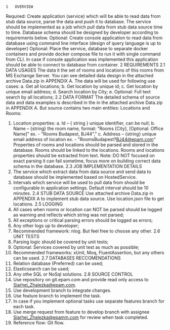     1	OVERVIEW
Required: Create application (service) which will be able to read data from stub data source, parse the data and push it to database. The service should be implemented as a job which pull data from stub data source time to time. Database schema should be designed by developer according to requirements below.
Optional: Create console application to read data from database using command line interface (design of query language is up to developer)
Optional: Place the service, database to separate docker containers and provide docker compose file to run it with single command from CLI. In case if console application was implemented this application should be able to connect to database from container.
    2	REQUIREMENTS
2.1	DATA USAGES
The data it the set of rooms and locations of this rooms from MS Exchange Server. You can see detailed data design in the attached archive Data.zip in APPENDIX A.
The data will be used for following use cases:
a.	Get all locations;
b.	Get location by unique id;
c.	Get location by unique email address;
d.	Search location by City;
e.	Optional: Full text search by all locations;
2.2	DATA FORMAT
The detailed schema of source data and data examples is described in the in the attached archive Data.zip in APPENDIX A. But source contains two main entities: Locations and Rooms:
1.	Location properties:
a.	Id – { string } unique identifier, can be null;
b.	Name – {string} the room name, format: “Rooms [City], [Optional: Office Name]” ex. - "Rooms Budapest, BJ44","
c.	Address – {string} unique email address of location   ex. -   "RoomsBudapest?BJ44@epam.com"
Properties of rooms and locations should be parsed and stored in the database. Rooms should be linked to the locations. Rooms and locations properties should be extracted from text.
Note: DO NOT focused on exact parsing it can fail sometime, focus more on building correct data schema in the database. 
2.3	JOB IMPLEMENTATION DETAILS
1.	The service which extract data from data source and send data to database should be implemented based on HostedService.
2.	Intervals which service will be used to pull data from should be configurable in application settings. Default interval should be 10 minutes.
2.4	STUB DATA SOURCE
Use attached archive Data.zip in APPENDIX A to implement stub data source. Use location.json file to get locations.
2.5	LOGGING
1.	All cases when rooms or location can NOT be parsed should be logged as warning and reflects which string was not parsed;
2.	All exceptions or critical parsing errors should be logged as errors;
3.	Any other logs up to developer;
4.	Recommended framework: nlog. But feel free to choose any other.
2.6	UNIT TESTS
1.	Parsing logic should be covered by unit tests;
2.	Optional: Services covered by unit test as much as possible;
3.	Recommended frameworks: xUnit, Moq, FluentAssertion, but any others can be used.
2.7	DATABASES RECCOMENDATIONS
1.	Relation database (Preferred) can be used;
2.	Elasticsearch can be used;
3.	Any othe SQL or NoSql solutions.
2.8	SOURCE CONTROL
1.	Use repository on git.epam.com and provide read only access to Siarhei_Zhalezka@epam.com.
2.	Use development branch to integrate changes.
3.	Use feature branch to implement the task.
4.	In case if you implement optional tasks use separate features branch for each task.
5.	Use merge request from feature to develop branch with assignee Siarhei_Zhalezka@epamm.com for review when task completed. 
6.	Reference flow:  Git flow.
